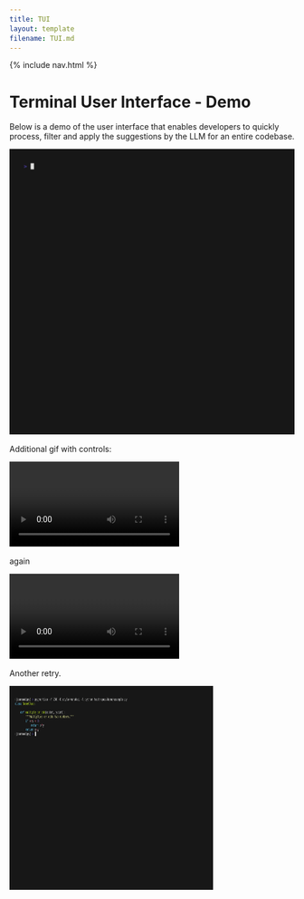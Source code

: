 ```yaml
---
title: TUI
layout: template
filename: TUI.md
--- 
```

<html lang="en">
  <body>
    {% include nav.html %}
    </body>
</html>

# Terminal User Interface - Demo
Below is a demo of the user interface that enables developers to quickly process, filter and apply the suggestions by the LLM for an entire codebase.

![alt-text-1](TUI_demo.gif "TUI")

Additional gif with controls:

<script src="gif-controls.js"></script>

<video controls id="gif-video">
  <source src="TUI_demo.gif" type="video/gif">
  Your browser does not support the video tag.
  <script src="gif-controls.js"></script>
</video>

<script src="gif-controls.js"></script>

again
<html>
  <body>
  <video controls id="gif-video">
  <source src="TUI_demo.gif" type="video/gif">
  Your browser does not support the video tag.
  <script src="gif-controls.js"></script>
</video>
  <script>
  var video = document.getElementById("gif-video");

  document.body.addEventListener("keyup", function(event) {
    if (event.keyCode === 32) { // Spacebar keycode is 32
      if (video.paused) {
        video.play();
      } else {
        video.pause();
      }
    }
  });
</script>

  </body>
</html>



Another retry.
<script type="text/javascript" src="./libgif.js"></script>
<img src="./TUI_demo_preview.gif" rel:animated_src="./TUI_demo.gif"
 width="360" height="360" rel:auto_play="1" rel:rubbable="1" />

<script type="text/javascript">
    $$('img').each(function (img_tag) {
        if (/.*\.gif/.test(img_tag.src)) {
            var rub = new SuperGif({ gif: img_tag } );
            rub.load(function(){
                console.log('oh hey, now the gif is loaded');
            });
        }
    });
</script>

